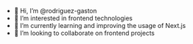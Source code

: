- 👋 Hi, I’m @rodriguez-gaston
- 👀 I’m interested in frontend technologies
- 🌱 I’m currently learning and improving the usage of Next.js
- 💞️ I’m looking to collaborate on frontend projects

<!---
rodriguez-gaston/rodriguez-gaston is a ✨ special ✨ repository because its `README.md` (this file) appears on your GitHub profile.
You can click the Preview link to take a look at your changes.
--->
